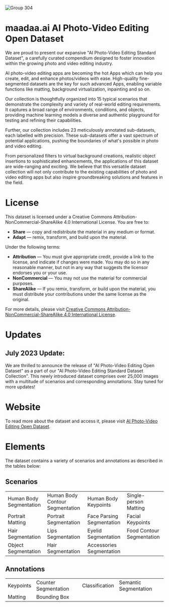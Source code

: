 
![Group 304](https://github.com/Aklp42/AI-Photo-Video-Editing-Open-Dataset-Collection/assets/97498546/4ca91a33-80d9-4a6b-8137-213c5453eb45)

# maadaa.ai AI Photo-Video Editing Open Dataset


We are proud to present our expansive "AI Photo-Video Editing Standard Dataset", a carefully curated compendium designed to foster innovation within the growing photo and video editing industry.

AI photo-video editing apps are becoming the hot Apps which can help you create, edit, and enhance photos/videos with ease. High-quality fine-segmented datasets are the key for such advanced Apps, enabling variable functions like matting, background virtualization, inpainting and so on.

Our collection is thoughtfully organized into 15 typical scenarios that demonstrate the complexity and variety of real-world editing requirements. It captures a broad range of environments, conditions, and objects, providing machine learning models a diverse and authentic playground for testing and refining their capabilities.

Further, our collection includes 23 meticulously annotated sub-datasets, each labelled with precision. These sub-datasets offer a vast spectrum of potential applications, pushing the boundaries of what's possible in photo and video editing.

From personalized filters to virtual background creations, realistic object insertions to sophisticated enhancements, the applications of this dataset are wide-ranging and exciting. We believe that this versatile dataset collection will not only contribute to the existing capabilities of photo and video editing apps but also inspire groundbreaking solutions and features in the field.

# License

This dataset is licensed under a Creative Commons Attribution-NonCommercial-ShareAlike 4.0 International License. You are free to:

- **Share** — copy and redistribute the material in any medium or format.
- **Adapt** — remix, transform, and build upon the material.

Under the following terms:

- **Attribution** — You must give appropriate credit, provide a link to the license, and indicate if changes were made. You may do so in any reasonable manner, but not in any way that suggests the licensor endorses you or your use.
- **NonCommercial** — You may not use the material for commercial purposes.
- **ShareAlike** — If you remix, transform, or build upon the material, you must distribute your contributions under the same license as the original.

For more details, please visit [Creative Commons Attribution-NonCommercial-ShareAlike 4.0 International License](https://creativecommons.org/licenses/by-nc-sa/4.0/).


# Updates

## July 2023 Update:

We are thrilled to announce the release of "AI Photo-Video Editing Open Dataset" as a part of our "AI Photo-Video Editing Standard Dataset Collection". This newly introduced dataset comprises over 25,000 images with a multitude of scenarios and corresponding annotations. Stay tuned for more updates!


# Website

To read more about the dataset and access it, please visit [AI Photo-Video Editing Open Dataset](https://maadaa.ai/datasets/open-dataset/ai-photo/).


# Elements

The dataset contains a variety of scenarios and annotations as described in the tables below:

## Scenarios

|      |      |      |      |
|------|------|------|------|
| Human Body Segmentation | Human Body Contour Segmentation | Human Body Keypoints | Single-person Matting |
| Portrait Matting | Portrait Segmentation | Face Parsing Segmentation | Facial Keypoints |
| Hair Segmentation | Lips Segmentation | Eyelid Segmentation | Food Contour Segmentation |
| Object Segmentation | Hair Segmentation | Accessories Segmentation |      |


## Annotations

|      |      |      |      |
|------|------|------|------|
| Keypoints | Counter Segmentation | Classification | Semantic Segmentation |
| Matting | Bounding Box |      |      |


